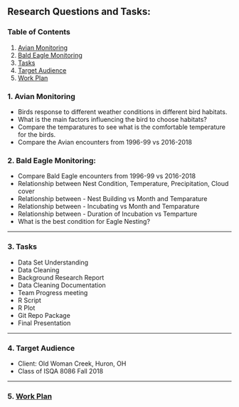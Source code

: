 ## Research Questions and Tasks:

### Table of Contents
1. [Avian Monitoring](#avian-monitoring)
1. [Bald Eagle Monitoring](#bald-eagle-monitoring)
1. [Tasks](#tasks)
1. [Target Audience](#target-audience)
1. [Work Plan](https://github.com/indraTeja/oldWomanCreek/blob/master/GanttChart.pdf)

### 1. Avian Monitoring
* Birds response to different weather conditions in different bird habitats.
* What is the main factors influencing the bird to choose habitats?
* Compare the temparatures to see what is the comfortable temperature for the birds.
* Compare the Avian encounters from 1996-99 vs 2016-2018 

### 2. Bald Eagle Monitoring:
* Compare Bald Eagle encounters from 1996-99 vs 2016-2018
* Relationship between Nest Condition, Temperature, Precipitation, Cloud cover
* Relationship between - Nest Building vs Month and Temparature
* Relationship between - Incubating vs Month and Temparature
* Relationship between - Duration of Incubation vs Temparture
* What is the best condition for Eagle Nesting?

___
### 3. Tasks
* Data Set Understanding
* Data Cleaning
* Background Research Report
* Data Cleaning Documentation
* Team Progress meeting
* R Script
* R Plot
* Git Repo Package
* Final Presentation

___
### 4. Target Audience
* Client: Old Woman Creek, Huron, OH
* Class of ISQA 8086 Fall 2018

___
### 5. [Work Plan](https://github.com/indraTeja/oldWomanCreek/blob/master/GanttChart.pdf)

